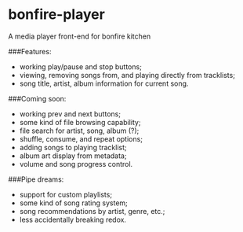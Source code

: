 # bonfire-player
A media player front-end for bonfire kitchen

###Features:
* working play/pause and stop buttons;
* viewing, removing songs from, and playing directly from tracklists;
* song title, artist, album information for current song.

###Coming soon:
* working prev and next buttons;
* some kind of file browsing capability;
* file search for artist, song, album (?);
* shuffle, consume, and repeat options;
* adding songs to playing tracklist;
* album art display from metadata;
* volume and song progress control.

###Pipe dreams:
* support for custom playlists;
* some kind of song rating system;
* song recommendations by artist, genre, etc.;
* less accidentally breaking redox.
